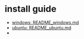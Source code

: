 
# install guide
+ [windows: README_windows.md](README_windows.md)
+ [ubuntu: README_ubuntu.md](README_ubuntu.md)
+ 